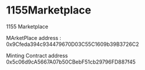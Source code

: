# 1155Marketplace
1155 Marketplace

MArketPlace address : 0x9Cfeda394c934479670D03C55C1609b39B3726C2

Minting Contract address 0x5c06d9cA5667A07b50CBebF51cb29796FD887f45
